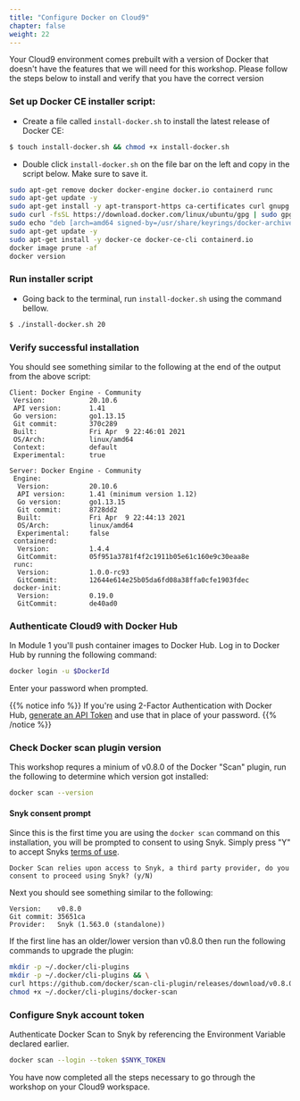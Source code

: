 ```yaml
---
title: "Configure Docker on Cloud9"
chapter: false
weight: 22
---
```



Your Cloud9 environment comes prebuilt with a version of Docker that doesn't have the features that we will need for this workshop. Please follow the steps below to install and verify that you have the correct version

### Set up Docker CE installer script:

- Create a file called `install-docker.sh` to install the latest release of Docker CE:
```bash
$ touch install-docker.sh && chmod +x install-docker.sh
```
- Double click `install-docker.sh` on the file bar on the left and copy in the script below. Make sure to save it. 

```bash
sudo apt-get remove docker docker-engine docker.io containerd runc
sudo apt-get update -y
sudo apt-get install -y apt-transport-https ca-certificates curl gnupg lsb-release jq
sudo curl -fsSL https://download.docker.com/linux/ubuntu/gpg | sudo gpg --dearmor -o /usr/share/keyrings/docker-archive-keyring.gpg
sudo echo "deb [arch=amd64 signed-by=/usr/share/keyrings/docker-archive-keyring.gpg] https://download.docker.com/linux/ubuntu $(lsb_release -cs) stable" | sudo tee /etc/apt/sources.list.d/docker.list > /dev/null    
sudo apt-get update -y
sudo apt-get install -y docker-ce docker-ce-cli containerd.io
docker image prune -af
docker version
```
### Run installer script

- Going back to the terminal, run `install-docker.sh` using the command bellow.
```bash
$ ./install-docker.sh 20
```

### Verify successful installation

You should see something similar to the following at the end of the output from the above script:
```
Client: Docker Engine - Community
 Version:           20.10.6
 API version:       1.41
 Go version:        go1.13.15
 Git commit:        370c289
 Built:             Fri Apr  9 22:46:01 2021
 OS/Arch:           linux/amd64
 Context:           default
 Experimental:      true

Server: Docker Engine - Community
 Engine:
  Version:          20.10.6
  API version:      1.41 (minimum version 1.12)
  Go version:       go1.13.15
  Git commit:       8728dd2
  Built:            Fri Apr  9 22:44:13 2021
  OS/Arch:          linux/amd64
  Experimental:     false
 containerd:
  Version:          1.4.4
  GitCommit:        05f951a3781f4f2c1911b05e61c160e9c30eaa8e
 runc:
  Version:          1.0.0-rc93
  GitCommit:        12644e614e25b05da6fd08a38ffa0cfe1903fdec
 docker-init:
  Version:          0.19.0
  GitCommit:        de40ad0
  ```

### Authenticate Cloud9 with Docker Hub 

In Module 1 you'll push container images to Docker Hub. Log in to Docker Hub by running the following command:

```sh
docker login -u $DockerId
```

Enter your password when prompted. 

{{% notice info %}}
If you're using 2-Factor Authentication with Docker Hub, [generate an API Token](https://docs.docker.com/docker-hub/access-tokens/#create-an-access-token) and use that in place of your password.
{{% /notice %}}

### Check Docker scan plugin version

This workshop requres a minium of v0.8.0 of the Docker "Scan" plugin, run the following to determine which version got installed:
```bash
docker scan --version
```

#### Snyk consent prompt
Since this is the first time you are using the `docker scan` command on this installation, you will be prompted to consent to using Snyk.  Simply press "Y" to accept Snyks [terms of use](https://snyk.io/policies/terms-of-service/).
```
Docker Scan relies upon access to Snyk, a third party provider, do you consent to proceed using Snyk? (y/N)
```

Next you should see something similar to the following:
```
Version:    v0.8.0
Git commit: 35651ca
Provider:   Snyk (1.563.0 (standalone))
```

 If the first line has an older/lower version than v0.8.0 then run the following commands to upgrade the plugin:
 ```bash
mkdir -p ~/.docker/cli-plugins
mkdir -p ~/.docker/cli-plugins && \
curl https://github.com/docker/scan-cli-plugin/releases/download/v0.8.0/docker-scan_linux_amd64 -L -s -S -o ~/.docker/cli-plugins/docker-scan &&\
chmod +x ~/.docker/cli-plugins/docker-scan
```

### Configure Snyk account token
Authenticate Docker Scan to Snyk by referencing the Environment Variable declared earlier.
```bash
docker scan --login --token $SNYK_TOKEN
```

You have now completed all the steps necessary to go through the workshop on your Cloud9 workspace. 